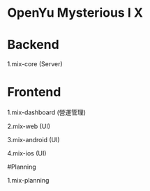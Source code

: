 # OpenYu Mysterious I X

# Backend

1.mix-core (Server)

# Frontend

1.mix-dashboard (營運管理)

2.mix-web (UI)

3.mix-android (UI)

4.mix-ios (UI)

#Planning

1.mix-planning
